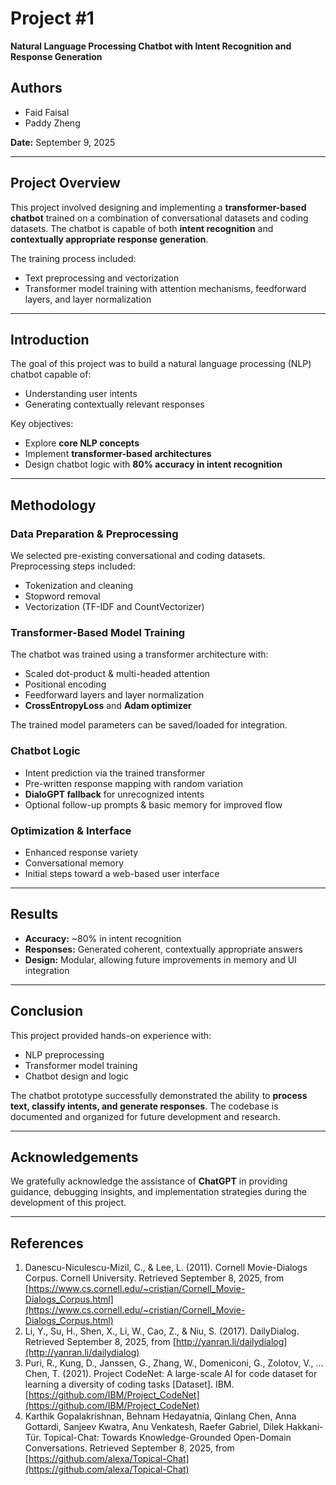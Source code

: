 # Project #1  
**Natural Language Processing Chatbot with Intent Recognition and Response Generation**

## Authors
- Faid Faisal  
- Paddy Zheng  

**Date:** September 9, 2025  

---

## Project Overview
This project involved designing and implementing a **transformer-based chatbot** trained on a combination of conversational datasets and coding datasets. The chatbot is capable of both **intent recognition** and **contextually appropriate response generation**.  

The training process included:
- Text preprocessing and vectorization  
- Transformer model training with attention mechanisms, feedforward layers, and layer normalization  

---

## Introduction
The goal of this project was to build a natural language processing (NLP) chatbot capable of:
- Understanding user intents  
- Generating contextually relevant responses  

Key objectives:
- Explore **core NLP concepts**  
- Implement **transformer-based architectures**  
- Design chatbot logic with **80% accuracy in intent recognition**  

---

## Methodology

### Data Preparation & Preprocessing
We selected pre-existing conversational and coding datasets. Preprocessing steps included:
- Tokenization and cleaning  
- Stopword removal  
- Vectorization (TF-IDF and CountVectorizer)  

### Transformer-Based Model Training
The chatbot was trained using a transformer architecture with:
- Scaled dot-product & multi-headed attention  
- Positional encoding  
- Feedforward layers and layer normalization  
- **CrossEntropyLoss** and **Adam optimizer**  

The trained model parameters can be saved/loaded for integration.  

### Chatbot Logic
- Intent prediction via the trained transformer  
- Pre-written response mapping with random variation  
- **DialoGPT fallback** for unrecognized intents  
- Optional follow-up prompts & basic memory for improved flow  

### Optimization & Interface
- Enhanced response variety  
- Conversational memory  
- Initial steps toward a web-based user interface  

---

## Results
- **Accuracy:** ~80% in intent recognition  
- **Responses:** Generated coherent, contextually appropriate answers  
- **Design:** Modular, allowing future improvements in memory and UI integration  

---

## Conclusion
This project provided hands-on experience with:
- NLP preprocessing  
- Transformer model training  
- Chatbot design and logic  

The chatbot prototype successfully demonstrated the ability to **process text, classify intents, and generate responses**. The codebase is documented and organized for future development and research.  

---

## Acknowledgements
We gratefully acknowledge the assistance of **ChatGPT** in providing guidance, debugging insights, and implementation strategies during the development of this project.  

---

## References
1. Danescu-Niculescu-Mizil, C., & Lee, L. (2011). Cornell Movie-Dialogs Corpus. Cornell University. Retrieved September 8, 2025, from [https://www.cs.cornell.edu/~cristian/Cornell_Movie-Dialogs_Corpus.html](https://www.cs.cornell.edu/~cristian/Cornell_Movie-Dialogs_Corpus.html)  
2. Li, Y., Su, H., Shen, X., Li, W., Cao, Z., & Niu, S. (2017). DailyDialog. Retrieved September 8, 2025, from [http://yanran.li/dailydialog](http://yanran.li/dailydialog)  
3. Puri, R., Kung, D., Janssen, G., Zhang, W., Domeniconi, G., Zolotov, V., ... Chen, T. (2021). Project CodeNet: A large-scale AI for code dataset for learning a diversity of coding tasks [Dataset]. IBM. [https://github.com/IBM/Project_CodeNet](https://github.com/IBM/Project_CodeNet)  
4. Karthik Gopalakrishnan, Behnam Hedayatnia, Qinlang Chen, Anna Gottardi, Sanjeev Kwatra, Anu Venkatesh, Raefer Gabriel, Dilek Hakkani-Tür. Topical-Chat: Towards Knowledge-Grounded Open-Domain Conversations. Retrieved September 8, 2025, from [https://github.com/alexa/Topical-Chat](https://github.com/alexa/Topical-Chat) 
